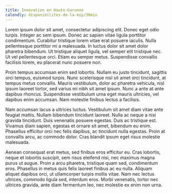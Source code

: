 ```yaml
---
title: Innovation en Haute-Garonne
calendly: disponibilites-de-la-mip/30min
---
```

Lorem ipsum dolor sit amet, consectetur adipiscing elit. Donec eget odio turpis. Integer ac sem ipsum. Donec ac sapien vitae ligula porttitor condimentum. Curabitur tristique lorem vitae erat posuere iaculis. Nulla pellentesque porttitor mi a malesuada. In luctus dolor sit amet dolor pharetra bibendum. Ut tristique aliquet ligula, vel semper elit tristique nec. Ut vel pellentesque orci. Etiam eu semper metus. Suspendisse convallis facilisis lorem, eu placerat nunc posuere non.

Proin tempus accumsan enim sed lobortis. Nullam eu justo tincidunt, sagittis orci tempus, euismod turpis. Nunc scelerisque nisl sit amet orci tincidunt, at tempus metus convallis. Mauris vestibulum, dolor ac pharetra vehicula, nisl ipsum laoreet tortor, sed varius mi nibh sit amet ipsum. Nunc a ante at ante dapibus rhoncus. Suspendisse vestibulum urna eget mauris ultricies, vel dapibus enim accumsan. Nam molestie finibus lectus a facilisis.

Nam accumsan lacus a ultrices luctus. Vestibulum sit amet diam vitae ante feugiat mattis. Nullam bibendum tincidunt laoreet. Nulla ac neque a nisi gravida tincidunt. Duis venenatis posuere egestas. Duis ac tristique est. Vivamus diam sapien, egestas et ornare sit amet, bibendum eu enim. Phasellus efficitur orci nec felis dapibus, ac tincidunt nulla egestas. Proin at convallis arcu, ac commodo dolor. Cras blandit ipsum eget risus molestie malesuada.

Aenean consequat erat metus, sed finibus eros efficitur eu. Cras lobortis, neque et lobortis suscipit, sem risus eleifend nisi, nec maximus magna purus ut augue. Proin a arcu pharetra, tristique quam sed, condimentum eros. Phasellus in metus quis felis laoreet finibus ac eu nulla. Aliquam aliquet dapibus orci, ut ullamcorper turpis mollis vitae. Nam nec lectus ultrices, commodo ligula sed, interdum eros. Morbi venenatis, tortor nec ultrices gravida, ante diam fermentum leo, nec molestie ex enim non urna.
